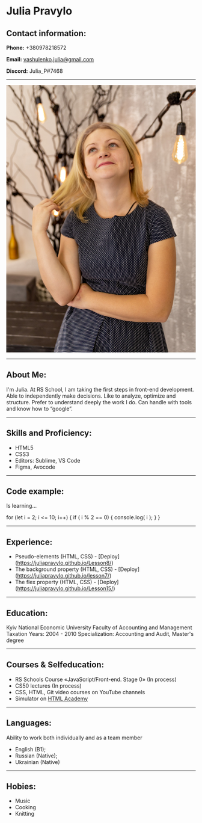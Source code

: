 # Julia Pravylo

## Contact information:

**Phone:** +380978218572

**Email:** vashulenko.julia@gmail.com

**Discord:** Julia_P#7468

***

![Photo](photo.jpg)

***

## About Me:

I'm Julia. At RS School, I am taking the first steps in front-end development. 
Able to independently make decisions. Like to analyze, optimize and structure. 
Prefer to understand deeply the work I do. 
Can handle with tools and know how to “google”.

***

## Skills and Proficiency:

- HTML5
- CSS3
- Editors: Sublime, VS Code
- Figma, Avocode

***

## Code example:

Is learning...

for (let i = 2; i <= 10; i++) {
     if ( i % 2 == 0) {
     console.log( i );
     }
 }

***

## Experience:

- Pseudo-elements (HTML, CSS) - [Deploy] (https://juliapravylo.github.io/Lesson8/)
- The background property (HTML, CSS) - [Deploy] (https://juliapravylo.github.io/lesson7/)
- The flex property (HTML, CSS) - [Deploy] (https://juliapravylo.github.io/Lesson15/)

***

## Education:

Kyiv National Economic University
Faculty of Accounting and Management Taxation
Years: 2004 - 2010
Specialization: Accounting and Audit, Master's degree

***

## Courses & Selfeducation:

- RS Schools Course «JavaScript/Front-end. Stage 0» (In process)
- CS50 lectures (In process)
- CSS, HTML, Git video courses on YouTube channels
- Simulator on [HTML Academy](https://htmlacademy.ru/)

***

## Languages:

Ability to work both individually and as a team member

- English (B1);
- Russian (Native);
- Ukrainian (Native)

***
## Hobies:

- Music
- Cooking
- Knitting

